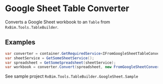 # Google Sheet Table Converter
Converts a Google Sheet workbook to an `Table` from `RxBim.Tools.TableBuilder`.
## Examples
```c#
var converter = container.GetRequiredService<IFromGoogleSheetTableConverter>>();
var sheetService = GetSomeSheetService();
var spreadsheet = GetSomeSpreadsheet(sheetService);
var workbook = converter.Convert(spreadsheet, new FromGoogleSheetConverterParameters(sheetService));
```
See sample project `RxBim.Tools.TableBuilder.GoogleSheet.Sample`